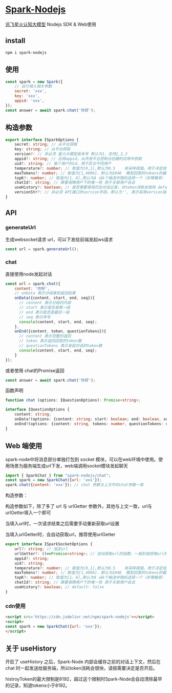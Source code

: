 <!--
 * @Author: chenzhongsheng
 * @Date: 2023-02-13 17:02:26
 * @Description: Coding something
-->
# [Spark-Nodejs](https://github.com/theajack/spark-node)

[讯飞星火认知大模型](https://xinghuo.xfyun.cn/) Nodejs SDK & Web使用

## install 

```
npm i spark-nodejs
```

## 使用

```js
const spark = new Spark({
    // 自行填入相关参数
    secret: 'xxx',
    key: 'xxx',
    appid: 'xxx',
});
const answer = await spark.chat('你好');
```

## 构造参数

```ts
export interface ISparkOptions {
    secret: string; // 从平台获取
    key: string; // 从平台获取
    version?: // 非必须 星火大模型版本号 默认为1，支持1,2,3
    appid?: string; // 应用appid，从开放平台控制台创建的应用中获取
    uid?: string; // 每个用户的id，用于区分不同用户
    temperature?: number; // 取值为[0,1],默认为0.5	核采样阈值。用于决定结果随机性，取值越高随机性越强即相同的问题得到的不同答案的可能性越高
    maxTokens?: number; // 取值为[1,4096]，默认为2048	模型回答的tokens的最大长度
    topK?: number; // 取值为[1，6],默认为4	从k个候选中随机选择⼀个（⾮等概率）
    chatId?: string; // 需要保障用户下的唯一性	用于关联用户会话
    useHistory?: boolean; // 是否需要使用历史对话记录，对token消耗会很快 default: false
    versionStr?: // 非必须 API接口的version字段，默认为'', 表示采用version指代的版本号，该字段为了扩展性考虑，可以传入 vx.x 表示任意版本
}
```

## API

### generateUrl

生成websocket请求 url，可以下发给前端发起ws请求

```js
const url = spark.generateUrl();
```

### chat

直接使用node发起对话

```js
const url = spark.chat({
    content: '你好',
    // onData 表示分段拿到返回结果
    onData({content, start, end, seq}){
      // content 表示分段的内容 
      // start 表示是否是第一段
      // end 表示是否是最后一段
      // seq 表示序号
      console(content, start, end, seq);
    },
    onEnd({content, token, questionTokens}){
      // content 表示完整的返回
      // token 表示返回回答的token数
      // questionTokens 表示发起对话的token数
      console(content, start, end, seq);
    }
});
```

或者使用 chat的Promise返回

```js
const answer = await spark.chat('你好');
```

函数声明

```ts
function chat (options: IQuestionOptions): Promise<string>;

interface IQuestionOptions {
    content: string;
    onData?(options: {content: string; start: boolean; end: boolean, seq: number}): void;
    onEnd?(options: {content: string, tokens: number, questionTokens: number}): void;
}
```

## Web 端使用

spark-node中将消息部分单独打包到 socket 模块，可以在web环境中使用。使用场景为服务端生成url下发，web端调用socket模块发起聊天

```js
import { SparkChat } from "spark-nodejs/chat";
const spark = new SparkChat({url: 'xxx'});
spark.chat({content: 'xxx'}); // chat 参数与上文中的chat参数一致
```

构造参数：

构造参数如下，除了多了 url 与 urlGetter 参数外，其他与上文一致，url与urlGetter填入一个即可

当填入url时，一次请求结束之后需要手动重新获取url设置

当填入urlGetter时，会自动获取url，推荐使用urlGetter

```ts
export interface ISparkSocketOptions {
    url?: string; // 指定url
    urlGetter?: ()=>Promise<string>; // 自动获取url的函数，一般封装获取url的请求
    appid?: string;
    uid?: string;
    temperature?: number; // 取值为[0,1],默认为0.5	核采样阈值。用于决定结果随机性，取值越高随机性越强即相同的问题得到的不同答案的可能性越高
    maxTokens?: number; // 取值为[1,4096]，默认为2048	模型回答的tokens的最大长度
    topK?: number; // 取值为[1，6],默认为4	从k个候选中随机选择⼀个（⾮等概率）
    chatId?: string; // 需要保障用户下的唯一性	用于关联用户会话
    useHistory?: boolean; // default: false
}
```

### cdn使用

```html
<script src='https://cdn.jsdelivr.net/npm/spark-nodejs'></script>
<script>
const spark = new SparkChat({url: 'xxx'});
</script>
```

## 关于 useHistory

开启了 useHistory 之后，Spark-Node 内部会缓存之前的对话上下文，然后在 chat 时一起发送给服务端，所以token消耗会很快，请按需要决定是否开启。

histroyToken的最大限制是8192，超过这个限制时Spark-Node会自动清除最早的记录，知道tokens小于8192。